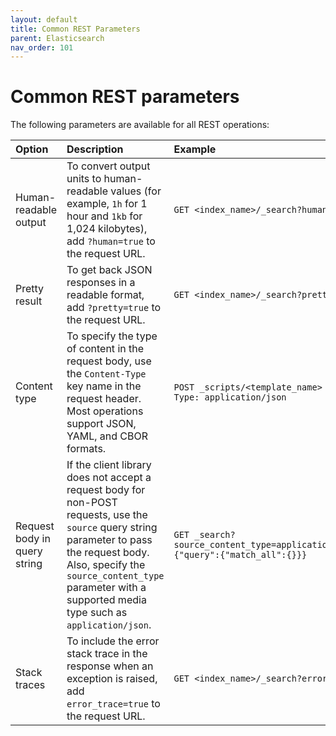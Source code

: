 ```yaml
---
layout: default
title: Common REST Parameters
parent: Elasticsearch
nav_order: 101
---
```


# Common REST parameters

The following parameters are available for all REST operations:

Option | Description | Example
:--- | :--- | :---
Human-readable output | To convert output units to human-readable values (for example, `1h` for 1 hour and `1kb` for 1,024 kilobytes), add `?human=true` to the request URL. | ```GET <index_name>/_search?human=true```
Pretty result | To get back JSON responses in a readable format, add `?pretty=true` to the request URL. | ```GET <index_name>/_search?pretty=true```
Content type | To specify the type of content in the request body, use the `Content-Type` key name in the request header. Most operations support JSON, YAML, and CBOR formats. | ```POST _scripts/<template_name> -H 'Content-Type: application/json```
Request body in query string | If the client library does not accept a request body for non-POST requests, use the `source` query string parameter to pass the request body. Also, specify the `source_content_type` parameter with a supported media type such as `application/json`. | ```GET _search?source_content_type=application/json&source={"query":{"match_all":{}}}```
Stack traces | To include the error stack trace in the response when an exception is raised, add `error_trace=true` to the request URL. | ```GET <index_name>/_search?error_trace=true```
